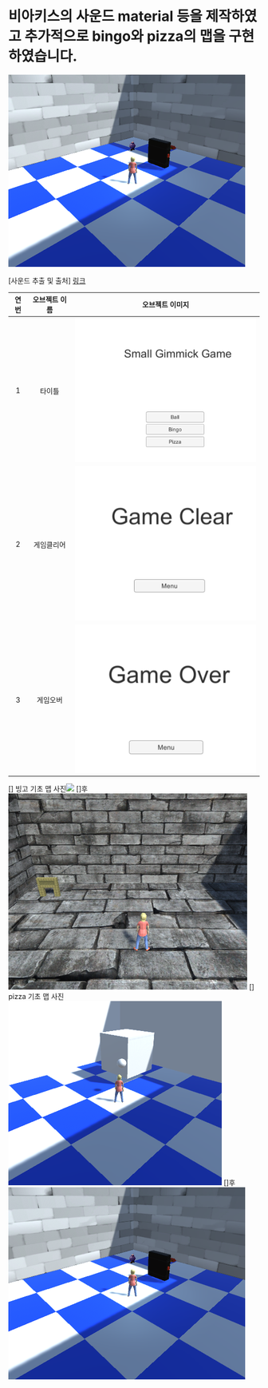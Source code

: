 # 비아키스의 사운드 material 등을 제작하였고 추가적으로 bingo와 pizza의 맵을 구현하였습니다.

<img src = "./img/Bingo_After.PNG">

[사운드 추출 및 출처]
[링크](https://www.youtube.com/watch?v=LjeLcSCdRbQ&t=7s&ab_channel=%EB%A1%9C%EC%8A%A4%ED%8A%B8%EC%95%84%ED%81%ACLOSTARK)




|연번|오브젝트 이름|오브젝트 이미지|
|:---:|:---:|:---:|
|1|타이틀|<img src="./img/title.PNG" width="400">|
|2|게임클리어|<img src="./img/gameclear.PNG" width="400">|
|3|게임오버|<img src="./img/gameover.PNG" width="400">|

[] 빙고 기초 맵 사진<img src = "./img/Biakiss_Before.PNG">
[]후<img src = "./img/Biakiss_After.PNG">
[] pizza 기초 맵 사진<img src = "./img/Bingo_Before.PNG">
[]후<img src = "./img/Bingo_After.PNG">


